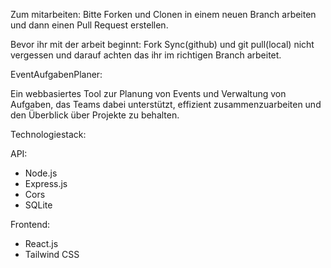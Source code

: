 Zum mitarbeiten:
Bitte Forken und Clonen in einem neuen Branch arbeiten und dann einen Pull Request erstellen.

Bevor ihr mit der arbeit beginnt:
Fork Sync(github) und git pull(local) nicht vergessen und darauf achten das ihr im richtigen Branch arbeitet.

EventAufgabenPlaner:

Ein webbasiertes Tool zur Planung von Events und Verwaltung von Aufgaben, das Teams dabei unterstützt, effizient zusammenzuarbeiten und den Überblick über Projekte zu behalten.

Technologiestack:

API: 
 - Node.js
 - Express.js
 - Cors
 - SQLite

Frontend: 
 - React.js
 - Tailwind CSS

